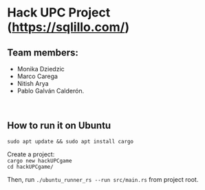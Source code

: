 # Hack UPC Project (https://sqlillo.com/)
## Team members:
- Monika Dziedzic
- Marco Carega
- Nitish Arya
- Pablo Galván Calderón.

<br>

## How to run it on Ubuntu
`sudo apt update && sudo apt install cargo`
<br>

Create a project: <br>
`cargo new hackUPCgame` <br>
`cd hackUPCgame/` <br>

Then, run `./ubuntu_runner_rs --run src/main.rs` from project root.